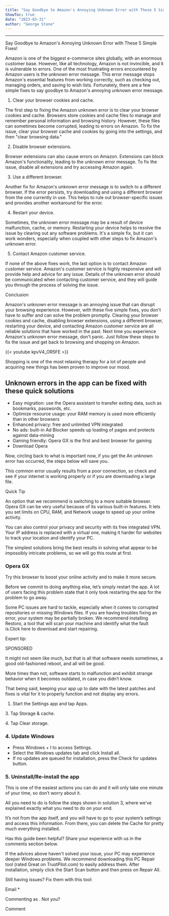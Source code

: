 ```yaml
---
title: "Say Goodbye to Amazon's Annoying Unknown Error with These 5 Simple Fixes!"
ShowToc: true 
date: "2023-03-31"
author: "George Stone"
---
```

*****
Say Goodbye to Amazon's Annoying Unknown Error with These 5 Simple Fixes!

Amazon is one of the biggest e-commerce sites globally, with an enormous customer base. However, like all technology, Amazon is not invincible, and it is vulnerable to errors. One of the most frustrating errors encountered by Amazon users is the unknown error message. This error message stops Amazon's essential features from working correctly, such as checking out, managing orders, and saving to wish lists. Fortunately, there are a few simple fixes to say goodbye to Amazon's annoying unknown error message. 

1. Clear your browser cookies and cache.

The first step to fixing the Amazon unknown error is to clear your browser cookies and cache. Browsers store cookies and cache files to manage and remember personal information and browsing history. However, these files can sometimes become corrupted, leading to errors on Amazon. To fix the issue, clear your browser cache and cookies by going into the settings, and then "clear browsing data."

2. Disable browser extensions.

Browser extensions can also cause errors on Amazon. Extensions can block Amazon's functionality, leading to the unknown error message. To fix the issue, disable all extensions and try accessing Amazon again. 

3. Use a different browser.

Another fix for Amazon's unknown error message is to switch to a different browser. If the error persists, try downloading and using a different browser from the one currently in use. This helps to rule out browser-specific issues and provides another workaround for the error.

4. Restart your device.

Sometimes, the unknown error message may be a result of device malfunction, cache, or memory. Restarting your device helps to resolve the issue by clearing out any software problems. It's a simple fix, but it can work wonders, especially when coupled with other steps to fix Amazon's unknown error.

5. Contact Amazon customer service.

If none of the above fixes work, the last option is to contact Amazon customer service. Amazon's customer service is highly responsive and will provide help and advice for any issue. Details of the unknown error should be communicated when contacting customer service, and they will guide you through the process of solving the issue.

Conclusion

Amazon's unknown error message is an annoying issue that can disrupt your browsing experience. However, with these five simple fixes, you don't have to suffer and can solve the problem promptly. Clearing your browser cookies and cache, disabling browser extensions, using a different browser, restarting your device, and contacting Amazon customer service are all reliable solutions that have worked in the past. Next time you experience Amazon's unknown error message, don't panic. Just follow these steps to fix the issue and get back to browsing and shopping on Amazon.

{{< youtube kpvV4_OR5FE >}} 



Shopping is one of the most relaxing therapy for a lot of people and acquiring new things has been proven to improve our mood.
 
## Unknown errors in the app can be fixed with these quick solutions
 
- Easy migration: use the Opera assistant to transfer exiting data, such as bookmarks, passwords, etc.
 - Optimize resource usage: your RAM memory is used more efficiently than in other browsers
 - Enhanced privacy: free and unlimited VPN integrated
 - No ads: built-in Ad Blocker speeds up loading of pages and protects against data-mining
 - Gaming friendly: Opera GX is the first and best browser for gaming
 - Download Opera

 
Now, circling back to what is important now, if you get the An unknown error has occurred, the steps below will save you.
 
This common error usually results from a poor connection, so check and see if your internet is working properly or if you are downloading a large file. 
 
Quick Tip
 
An option that we recommend is switching to a more suitable browser. Opera GX can be very useful because of its various built-in features. It lets you set limits on CPU, RAM, and Network usage to speed up your online activity.
 
You can also control your privacy and security with its free integrated VPN. Your IP address is replaced with a virtual one, making it harder for websites to track your location and identify your PC.
 
The simplest solutions bring the best results in solving what appear to be impossibly intricate problems, so we will go this route at first.
 
###  Opera GX 
 
  Try this browser to boost your online activity and to make it more secure.  
 
Before we commit to doing anything else, let’s simply restart the app. A lot of users facing this problem state that it only took restarting the app for the problem to go away.
 
Some PC issues are hard to tackle, especially when it comes to corrupted repositories or missing Windows files. If you are having troubles fixing an error, your system may be partially broken. We recommend installing Restoro, a tool that will scan your machine and identify what the fault is.Click here to download and start repairing.
 
Expert tip:
 
SPONSORED
 
It might not seem like much, but that is all that software needs sometimes, a good old-fashioned reboot, and all will be good.
 
More times than not, software starts to malfunction and exhibit strange behavior when it becomes outdated, in case you didn’t know.
 
That being said, keeping your app up to date with the latest patches and fixes is vital for it to properly function and not display any errors.
 
1. Start the Settings app and tap Apps.
 
3. Tap Storage & cache. 
 
4. Tap Clear storage. 
 
### 4. Update Windows
 
- Press Windows + I to access Settings.
 - Select the Windows updates tab and click Install all.
 - If no updates are queued for installation, press the Check for updates button.

 
### 5. Uninstall/Re-install the app
 
This is one of the easiest actions you can do and it will only take one minute of your time, so don’t worry about it.
 
All you need to do is follow the steps shown in solution 3, where we’ve explained exactly what you need to do on your end.
 
It’s not from the app itself, and you will have to go to your system’s settings and access this information. From there, you can delete the Cache for pretty much everything installed.
 
Has this guide been helpful? Share your experience with us in the comments section below.
 

 
If the advices above haven't solved your issue, your PC may experience deeper Windows problems. We recommend downloading this PC Repair tool (rated Great on TrustPilot.com) to easily address them. After installation, simply click the Start Scan button and then press on Repair All.
 
Still having issues? Fix them with this tool:
 
Email * 
 

Commenting as .
Not you?

 
Comment 





